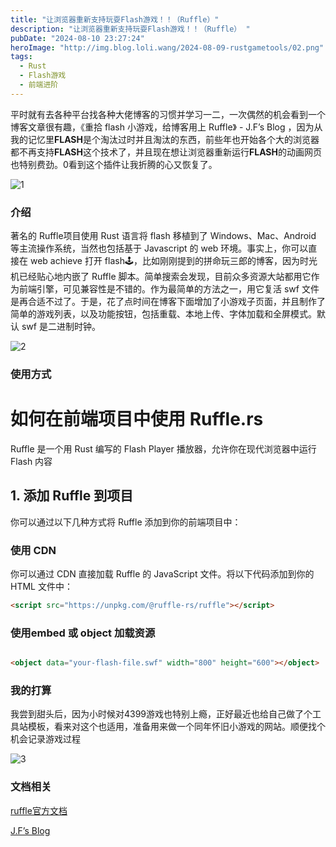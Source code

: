 ```yaml
---
title: "让浏览器重新支持玩耍Flash游戏！！（Ruffle）"
description: "让浏览器重新支持玩耍Flash游戏！！（Ruffle） "
pubDate: "2024-08-10 23:27:24"
heroImage: "http://img.blog.loli.wang/2024-08-09-rustgametools/02.png"
tags:
  - Rust
  - Flash游戏 
  - 前端进阶
---
```


平时就有去各种平台找各种大佬博客的习惯并学习一二，一次偶然的机会看到一个博客文章很有趣，《重拾 flash 小游戏，给博客用上 Ruffle》 - J.F’s Blog  ，因为从我的记忆里**FLASH**是个淘汰过时并且淘汰的东西，前些年也开始各个大的浏览器都不再支持**FLASH**这个技术了，并且现在想让浏览器重新运行**FLASH**的动画网页也特别费劲。0看到这个插件让我折腾的心又恢复了。

![1](http://img.blog.loli.wang/2024-08-09-rustgametools/01.png)

### 介绍

著名的 Ruffle项目使用 Rust 语言将 flash 移植到了 Windows、Mac、Android 等主流操作系统，当然也包括基于 Javascript 的 web 环境。事实上，你可以直接在 web achieve 打开 flash🕹️，比如刚刚提到的拼命玩三郎的博客，因为时光机已经贴心地内嵌了 Ruffle 脚本。简单搜索会发现，目前众多资源大站都用它作为前端引擎，可见兼容性是不错的。作为最简单的方法之一，用它复活 swf 文件是再合适不过了。于是，花了点时间在博客下面增加了小游戏子页面，并且制作了简单的游戏列表，以及功能按钮，包括重载、本地上传、字体加载和全屏模式。默认 swf 是二进制时钟。

![2](http://img.blog.loli.wang/2024-08-09-rustgametools/02.png)


### 使用方式

# 如何在前端项目中使用 Ruffle.rs

Ruffle 是一个用 Rust 编写的 Flash Player 播放器，允许你在现代浏览器中运行 Flash 内容

## 1. 添加 Ruffle 到项目

你可以通过以下几种方式将 Ruffle 添加到你的前端项目中：

### 使用 CDN

你可以通过 CDN 直接加载 Ruffle 的 JavaScript 文件。将以下代码添加到你的 HTML 文件中：

```html
<script src="https://unpkg.com/@ruffle-rs/ruffle"></script>

```
### 使用embed 或 object 加载资源 

```html

<object data="your-flash-file.swf" width="800" height="600"></object>

```

### 我的打算

我尝到甜头后，因为小时候对4399游戏也特别上瘾，正好最近也给自己做了个工具站模板，看来对这个也适用，准备用来做一个同年怀旧小游戏的网站。顺便找个机会记录游戏过程

![3](http://img.blog.loli.wang/2024-08-09-rustgametools/03.png)



### 文档相关
[ruffle官方文档](https://ruffle.rs)

[J.F’s Blog](https://blog.zzbd.org/)